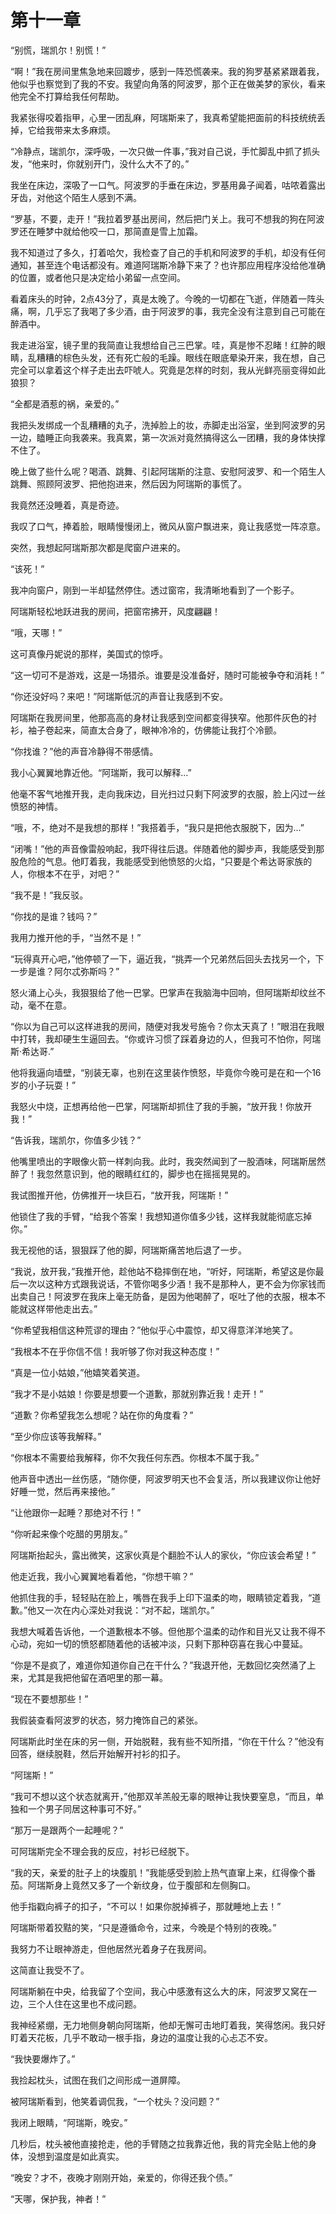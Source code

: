 # 第十一章

“别慌，瑞凯尔！别慌！”

“啊！”我在房间里焦急地来回踱步，感到一阵恐慌袭来。我的狗罗基紧紧跟着我，他似乎也察觉到了我的不安。我望向角落的阿波罗，那个正在做美梦的家伙，看来他完全不打算给我任何帮助。

我紧张得咬着指甲，心里一团乱麻，阿瑞斯来了，我真希望能把面前的科技统统丢掉，它给我带来太多麻烦。

“冷静点，瑞凯尔，深呼吸，一次只做一件事，”我对自己说，手忙脚乱中抓了抓头发，“他来时，你就别开门，没什么大不了的。”

我坐在床边，深吸了一口气。阿波罗的手垂在床边，罗基用鼻子闻着，咕哝着露出牙齿，对他这个陌生人感到不满。

“罗基，不要，走开！”我拉着罗基出房间，然后把门关上。我可不想我的狗在阿波罗还在睡梦中就给他咬一口，那简直是雪上加霜。

我不知道过了多久，打着哈欠，我检查了自己的手机和阿波罗的手机，却没有任何通知，甚至连个电话都没有。难道阿瑞斯冷静下来了？也许那应用程序没给他准确的位置，或者他只是决定给小弟留一点空间。

看着床头的时钟，2点43分了，真是太晚了。今晚的一切都在飞逝，伴随着一阵头痛，啊，几乎忘了我喝了多少酒，由于阿波罗的事，我完全没有注意到自己可能在醉酒中。

我走进浴室，镜子里的我简直让我想给自己三巴掌。哇，真是惨不忍睹！红肿的眼睛，乱糟糟的棕色头发，还有死亡般的毛躁。眼线在眼底晕染开来，我在想，自己完全可以拿着这个样子走出去吓唬人。究竟是怎样的时刻，我从光鲜亮丽变得如此狼狈？

“全都是酒惹的祸，亲爱的。”

我把头发绑成一个乱糟糟的丸子，洗掉脸上的妆，赤脚走出浴室，坐到阿波罗的另一边，瞌睡正向我袭来。我真累，第一次派对竟然搞得这么一团糟，我的身体快撑不住了。

晚上做了些什么呢？喝酒、跳舞、引起阿瑞斯的注意、安慰阿波罗、和一个陌生人跳舞、照顾阿波罗、把他抱进来，然后因为阿瑞斯的事慌了。

我竟然还没睡着，真是奇迹。

我叹了口气，捧着脸，眼睛慢慢闭上，微风从窗户飘进来，竟让我感觉一阵凉意。

突然，我想起阿瑞斯那次都是爬窗户进来的。 

“该死！”

我冲向窗户，刚到一半却猛然停住。透过窗帘，我清晰地看到了一个影子。

阿瑞斯轻松地跃进我的房间，把窗帘拂开，风度翩翩！

“哦，天哪！”

这可真像丹妮说的那样，美国式的惊呼。

“这一切可不是游戏，这是一场猎杀。谁要是没准备好，随时可能被争夺和消耗！”

“你还没好吗？来吧！”阿瑞斯低沉的声音让我感到不安。

阿瑞斯在我房间里，他那高高的身材让我感到空间都变得狭窄。他那件灰色的衬衫，袖子卷起来，简直太合身了，眼神冷冷的，仿佛能让我打个冷颤。

“你找谁？”他的声音冷静得不带感情。

我小心翼翼地靠近他。“阿瑞斯，我可以解释...”

他毫不客气地推开我，走向我床边，目光扫过只剩下阿波罗的衣服，脸上闪过一丝愤怒的神情。

“哦，不，绝对不是我想的那样！”我搭着手，“我只是把他衣服脱下，因为...”

“闭嘴！”他的声音像雷般响起，我吓得往后退。伴随着他的脚步声，我能感受到那股危险的气息。他盯着我，我能感受到他愤怒的火焰，“只要是个希达哥家族的人，你根本不在乎，对吧？”

“我不是！”我反驳。

“你找的是谁？钱吗？”

我用力推开他的手，“当然不是！”

“玩得真开心吧，”他停顿了一下，逼近我，“挑弄一个兄弟然后回头去找另一个，下一步是谁？阿尔忒弥斯吗？”

怒火涌上心头，我狠狠给了他一巴掌。巴掌声在我脑海中回响，但阿瑞斯却纹丝不动，毫不在意。

“你以为自己可以这样进我的房间，随便对我发号施令？你太天真了！”眼泪在我眼中打转，我却硬生生逼回去。“你或许习惯了踩着身边的人，但我可不怕你，阿瑞斯·希达哥.”

他将我逼向墙壁，“别装无辜，也别在这里装作愤怒，毕竟你今晚可是在和一个16岁的小子玩耍！”

我怒火中烧，正想再给他一巴掌，阿瑞斯却抓住了我的手腕，“放开我！你放开我！”

“告诉我，瑞凯尔，你值多少钱？”

他嘴里喷出的字眼像火箭一样刺向我。此时，我突然闻到了一股酒味，阿瑞斯居然醉了！我忽然意识到，他的眼睛红红的，脚步也在摇摇晃晃的。

我试图推开他，仿佛推开一块巨石，“放开我，阿瑞斯！”

他锁住了我的手臂，“给我个答案！我想知道你值多少钱，这样我就能彻底忘掉你。”

我无视他的话，狠狠踩了他的脚，阿瑞斯痛苦地后退了一步。

“我说，放开我，”我推开他，趁他站不稳摔倒在地，“听好，阿瑞斯，希望这是你最后一次以这种方式跟我说话，不管你喝多少酒！我不是那种人，更不会为你家钱而出卖自己！阿波罗在我床上毫无防备，是因为他喝醉了，呕吐了他的衣服，根本不能就这样带他走出去。”

“你希望我相信这种荒谬的理由？”他似乎心中震惊，却又得意洋洋地笑了。

“我根本不在乎你信不信！我听够了你对我这种态度！”

“真是一位小姑娘，”他嬉笑着笑道。

“我才不是小姑娘！你要是想要一个道歉，那就别靠近我！走开！”

“道歉？你希望我怎么想呢？站在你的角度看？”

“至少你应该等我解释。”

“你根本不需要给我解释，你不欠我任何东西。你根本不属于我。”

他声音中透出一丝伤感，“随你便，阿波罗明天也不会复活，所以我建议你让他好好睡一觉，然后再来接他。”

“让他跟你一起睡？那绝对不行！”

“你听起来像个吃醋的男朋友。”

阿瑞斯抬起头，露出微笑，这家伙真是个翻脸不认人的家伙，“你应该会希望！”

他走近我，我小心翼翼地看着他，“你想干嘛？”

他抓住我的手，轻轻贴在脸上，嘴唇在我手上印下温柔的吻，眼睛锁定着我，“道歉。”他又一次在内心深处对我说：“对不起，瑞凯尔。”

我想大喊着告诉他，一个道歉根本不够。但他那个温柔的动作和目光又让我不得不心动，宛如一切的愤怒都随着他的话被冲淡，只剩下那种窃喜在我心中蔓延。

“你是不是疯了，难道你知道你自己在干什么？”我退开他，无数回忆突然涌了上来，尤其是我把他留在酒吧里的那一幕。

“现在不要想那些！”

我假装查看阿波罗的状态，努力掩饰自己的紧张。

阿瑞斯此时坐在床的另一侧，开始脱鞋，我有些不知所措，“你在干什么？”他没有回答，继续脱鞋，然后开始解开衬衫的扣子。

“阿瑞斯！”

“我可不想以这个状态就离开，”他那双羊羔般无辜的眼神让我快要窒息，“而且，单独和一个男子同居这种事可不好。”

“那万一是跟两个一起睡呢？”

可阿瑞斯完全不理会我的反应，衬衫已经脱下。

“我的天，亲爱的肚子上的块腹肌！”我能感受到脸上热气直窜上来，红得像个番茄。阿瑞斯身上竟然又多了一个新纹身，位于腹部和左侧胸口。

他手指戳向裤子的扣子，“不可以！如果你脱掉裤子，那就睡地上去！”

阿瑞斯带着狡黠的笑，“只是遵循命令，过来，今晚是个特别的夜晚。”

我努力不让眼神游走，但他居然光着身子在我房间。

这简直让我受不了。

阿瑞斯躺在中央，给我留了个空间，我心中感激有这么大的床，阿波罗又窝在一边，三个人住在这里也不成问题。

我神经紧绷，无力地侧身朝向阿瑞斯，他却无懈可击地盯着我，笑得悠闲。我只好盯着天花板，几乎不敢动一根手指，身边的温度让我的心忐忑不安。

“我快要爆炸了。”

我捡起枕头，试图在我们之间形成一道屏障。

被阿瑞斯看到，他笑着调侃我，“一个枕头？没问题？”

我闭上眼睛，“阿瑞斯，晚安。”

几秒后，枕头被他直接抢走，他的手臂随之拉我靠近他，我的背完全贴上他的身体，没想到温度是如此真实。

“晚安？才不，夜晚才刚刚开始，亲爱的，你得还我个债。” 

“天哪，保护我，神者！” 